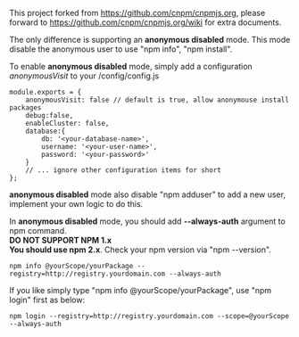 This project forked from <https://github.com/cnpm/cnpmjs.org>, please forward to <https://github.com/cnpm/cnpmjs.org/wiki> for extra documents.

The only difference is supporting an **anonymous disabled** mode. This mode disable the anonymous user to use "npm info", "npm install".

To enable **anonymous disabled** mode, simply add a configuration *anonymousVisit* to your /config/config.js
```
module.exports = {
    anonymousVisit: false // default is true, allow anonymouse install packages
    debug:false,
    enableCluster: false,
    database:{
        db: '<your-database-name>',
        username: '<your-user-name>',
        password: '<your-password>'
    }
    // ... ignore other configuration items for short
};
```

**anonymous disabled** mode also disable "npm adduser" to add a new user, implement your own logic to do this.

In **anonymous disabled** mode, you should add **--always-auth** argument to npm command.  
**DO NOT SUPPORT NPM 1.x**  
**You should use npm 2.x**. Check your npm version via "npm --version".
```
npm info @yourScope/yourPackage --registry=http://registry.yourdomain.com --always-auth
```
If you like simply type "npm info @yourScope/yourPackage", use "npm login" first as below:
```
npm login --registry=http://registry.yourdomain.com --scope=@yourScope --always-auth
```
